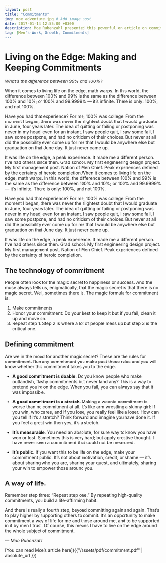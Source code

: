 ```yaml
---
layout: post
title: "Commitments"
img: moe_adventure.jpg # Add image post
date: 2017-01-14 12:55:00 +0300
description: Moe Rubenzahl presented this powerful on article on commitments at the January 2017 General Meeting. This is a timeless article that we should return to often. I encourage men to make commitments to your team, at GMs, and in the growth category of Discourse. This is a key way to Own Momentum in our lives.
tag: [Men's-Work, Growth, Commitments]
---
```

# Living on the Edge: Making and Keeping Commitments

_What’s the difference between 99% and 100%?_

When it comes to living life on the edge, math warps. In this world, the difference between 100% and 99% is the same as the difference between 100% and 10%; or 100% and 99.9999% — it’s infinite. There is only: 100%, and not 100%.

Have you had that experience? For me, 100% was college. From the moment I began, there was never the slightest doubt that I would graduate in June, four years later. The idea of quitting or failing or postponing was never in my head, even for an instant. I saw people quit, I saw some fail, I saw some postpone, and had no criticism of their choices. But never at all did the possibility ever come up for me that I would be anywhere else but graduation on that June day. It just never came up.

It was life on the edge, a peak experience. It made me a different person. I’ve had others since then. Grad school. My first engineering design project. My first management post. Nation of Men Chief. Peak experiences defined by the certainty of heroic completion.When it comes to living life on the edge, math warps. In this world, the difference between 100% and 99% is the same as the difference between 100% and 10%; or 100% and 99.9999% — it’s infinite. There is only: 100%, and not 100%.

Have you had that experience? For me, 100% was college. From the moment I began, there was never the slightest doubt that I would graduate in June, four years later. The idea of quitting or failing or postponing was never in my head, even for an instant. I saw people quit, I saw some fail, I saw some postpone, and had no criticism of their choices. But never at all did the possibility ever come up for me that I would be anywhere else but graduation on that June day. It just never came up.

It was life on the edge, a peak experience. It made me a different person.
I’ve had others since then. Grad school. My first engineering design project. My first management post. Nation of Men Chief. Peak experiences defined by the certainty of heroic completion.

## The technology of commitment
People often look for the magic secret to happiness or success. And the muse always tells us, enigmatically, that the magic secret is that there is no magic secret. Well, sometimes there is. The magic formula for commitment is:

1. Make commitments
2. Honor your commitment: Do your best to keep it but if you fail, clean it up and move on.
3. Repeat step 1.
Step 2 is where a lot of people mess up but step 3 is the critical one.

## Defining commitment
Are we in the mood for another magic secret? These are the rules for commitment. Run any commitment you make past these rules and you will know whether this commitment takes you to the edge.

* **A good commitment is doable**. Do you know people who make outlandish, flashy commitments but never land any? This is a way to pretend you’re on the edge. When you fail, you can always say that it was impossible.

* **A good commitment is a stretch**. Making a weenie commitment is worse than no commitment at all. It’s like arm wrestling a skinny girl: If you win, who cares, and if you lose, you really feel like a loser.
How can you tell if it’s a stretch? Think forward and imagine you have done it. If you feel a great win then yes, it’s a stretch.

* **It’s measurable**. You need an absolute, for sure way to know you have won or lost. Sometimes this is very hard; but apply creative thought. I have never seen a commitment that could not be measured.

* **It’s public**. If you want this to be life on the edge, make your commitment public. It’s not about motivation, credit, or shame — it’s about sharing who you are, sharing your quest, and ultimately, sharing your win to empower those around you.

## A way of life. 

Remember step three: “Repeat step one.” By repeating high-quality commitments, you build a life-affirming habit.

And there is really a fourth step, beyond committing again and again. That’s to play higher by supporting others to commit. It’s an opportunity to make commitment a way of life for me and those around me, and to be supported in it by men I trust. Of course, this means I have to live on the edge around the whole subject of commitment.

— _Moe Rubenzahl_

[You can read Moe’s article here]({{"/assets/pdf/commitment.pdf" | absolute_url }})